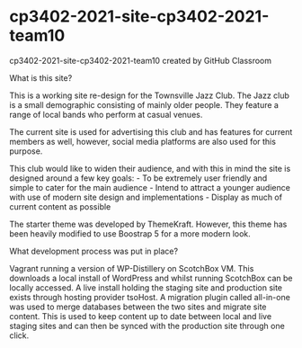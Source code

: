 # cp3402-2021-site-cp3402-2021-team10

cp3402-2021-site-cp3402-2021-team10 created by GitHub Classroom

What is this site?

This is a working site re-design for the Townsville Jazz Club. The Jazz club is a small demographic consisting of mainly older people. They feature a range of local bands who perform at casual venues.

The current site is used for advertising this club and has features for current members as well, however, social media platforms are also used for this purpose.


This club would like to widen their audience, and with this in mind the site is designed around a few key goals: - To be extremely user friendly and simple to cater for the main audience - Intend to attract a younger audience with use of modern site design and implementations - Display as much of current content as possible

The starter theme was developed by ThemeKraft. However, this theme has been heavily modified to use Boostrap 5 for a more modern look.   

What development process was put in place?

Vagrant running a version of WP-Distillery on ScotchBox VM. This downloads a local install of WordPress and whilst running ScotchBox can be locally accessed. A live install holding the staging site and production site exists through hosting provider tsoHost. A migration plugin called all-in-one was used to merge databases between the two sites and migrate site content. This is used to keep content up to date between local and live staging sites and can then be synced with the production site through one click.
